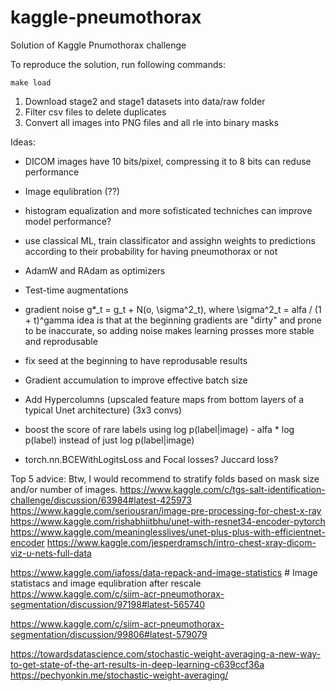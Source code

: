 # kaggle-pneumothorax
Solution of Kaggle Pnumothorax challenge

To reproduce the solution, run following commands:
```
make load
```

1. Download stage2 and stage1 datasets into data/raw folder
2. Filter csv files to delete duplicates
2. Convert all images into PNG files and all rle into binary masks




Ideas:
- DICOM images have 10 bits/pixel, compressing it to 8 bits can reduse performance
- Image equlibration (??) 
- histogram equalization and more sofisticated techniches can improve model performance?
- use classical ML, train classificator and assighn weights to predictions
according to their probability for having pneumothorax or not
- AdamW and RAdam as optimizers
- Test-time augmentations
- gradient noise g*_t = g_t + N(o, \sigma^2_t), where \sigma^2_t = alfa / (1 + t)^gamma
    idea is that at the beginning gradients are "dirty" and prone to be inaccurate, so adding noise makes learning prosses more stable and reprodusable
- fix seed at the beginning to have reprodusable results
- Gradient accumulation to improve effective batch size

- Add Hypercolumns (upscaled feature maps from bottom layers of a typical Unet architecture) (3x3 convs)

- boost the score of rare labels using log p(label|image) - alfa * log p(label) instead of just log p(label|image)
-  torch.nn.BCEWithLogitsLoss and Focal losses? Juccard loss?

Top 5 advice: Btw, I would recommend to stratify folds based on mask size and/or number of images.
https://www.kaggle.com/c/tgs-salt-identification-challenge/discussion/63984#latest-425973
https://www.kaggle.com/seriousran/image-pre-processing-for-chest-x-ray
https://www.kaggle.com/rishabhiitbhu/unet-with-resnet34-encoder-pytorch
https://www.kaggle.com/meaninglesslives/unet-plus-plus-with-efficientnet-encoder
https://www.kaggle.com/jesperdramsch/intro-chest-xray-dicom-viz-u-nets-full-data

https://www.kaggle.com/iafoss/data-repack-and-image-statistics # Image statistacs and image equlibration after rescale
https://www.kaggle.com/c/siim-acr-pneumothorax-segmentation/discussion/97198#latest-565740
    
https://www.kaggle.com/c/siim-acr-pneumothorax-segmentation/discussion/99806#latest-579079
    
https://towardsdatascience.com/stochastic-weight-averaging-a-new-way-to-get-state-of-the-art-results-in-deep-learning-c639ccf36a 
https://pechyonkin.me/stochastic-weight-averaging/
